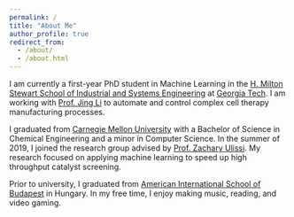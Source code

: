 ```yaml
---
permalink: /
title: "About Me"
author_profile: true
redirect_from: 
  - /about/
  - /about.html
---
```

I am currently a first-year PhD student in Machine Learning in the [ H. Milton Stewart School of Industrial and Systems Engineering](https://www.isye.gatech.edu/) at [Georgia Tech](https://www.gatech.edu/). I am working with [Prof. Jing Li](https://sites.gatech.edu/jing-li/) to automate and control complex cell therapy manufacturing processes.

I graduated from [Carnegie Mellon University](https://www.cmu.edu/) with a Bachelor of Science in Chemical Engineering and a minor in Computer Science. In the summer of 2019, I joined the research group advised by [Prof. Zachary Ulissi](https://zulissi.github.io/). My research focused on applying machine learning to speed up high throughput catalyst screening. 

Prior to university, I graduated from [American International School of Budapest](https://www.aisb.hu/) in Hungary. In my free time, I enjoy making music, reading, and video gaming.
